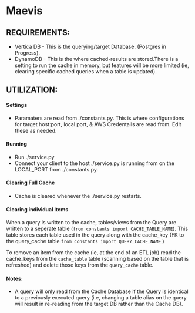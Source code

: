 # Maevis

## REQUIREMENTS:
* Vertica DB - This is the querying/target Database. (Postgres in Progress).
* DynamoDB - This is the where cached-results are stored.There is a setting to run the cache in memory, but features will be more limited (ie, clearing specific cached queries when a table is updated).


## UTILIZATION:

#### Settings
* Paramaters are read from ./constants.py. This is where configurations for target host:port, local port, & AWS Credentails are read from. Edit these as needed.

#### Running
* Run ./service.py
* Connect your client to the host ./service.py is running from on the LOCAL_PORT from ./constants.py.

#### Clearing Full Cache
* Cache is cleared whenever the ./service.py restarts.

#### Clearing individual items
When a query is written to the cache, tables/views from the Query are written to a seperate table (`from constants import CACHE_TABLE_NAME`). This table stores each table used in the query along with the cache_key (FK to the query_cache table `from constants import QUERY_CACHE_NAME` )

To remove an item from the cache (ie, at the end of an ETL job) read the cache_keys from the `cache_table` table (scanning based on the table that is refreshed) and delete those keys from the `query_cache` table. 

#### Notes:
* A query will only read from the Cache Database if the Query is identical to a previously executed query (i.e, changing a table alias on the query will result in re-reading from the target DB rather than the Cache DB).


